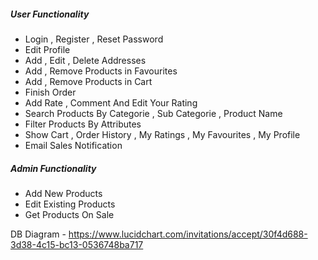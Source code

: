 ##### User Functionality
- Login , Register , Reset Password
- Edit Profile
- Add , Edit , Delete Addresses
- Add , Remove Products in Favourites
- Add , Remove Products in Cart 
- Finish Order
- Add Rate , Comment And Edit Your Rating
- Search Products By Categorie , Sub Categorie , Product Name
- Filter Products By Attributes
- Show Cart , Order History , My Ratings , My Favourites , My Profile 
- Email Sales Notification

##### Admin Functionality
- Add New Products
- Edit Existing Products
- Get Products On Sale

DB Diagram - https://www.lucidchart.com/invitations/accept/30f4d688-3d38-4c15-bc13-0536748ba717
